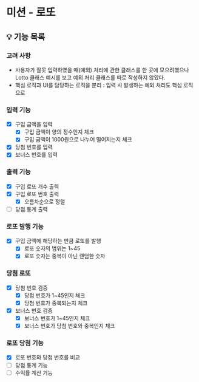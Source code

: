 # 미션 - 로또

## 💡 기능 목록

### 고려 사항
- 사용자가 잘못 입력하였을 때(예외) 처리에 관한 클래스를 한 곳에 모으려했으나 Lotto 클래스 예시를 보고 예외 처리 클래스를 따로 작성하지 않았다.
- 핵심 로직과 UI를 담당하는 로직을 분리 : 입력 시 발생하는 예외 처리도 핵심 로직으로 

### 입력 기능
- [x] 구입 금액을 입력
  - [x] 구입 금액이 양의 정수인지 체크
  - [x] 구입 금액이 1000원으로 나누어 떨어지는지 체크
- [x] 당첨 번호를 입력
- [x] 보너스 번호를 입력

### 출력 기능
- [x] 구입 로또 개수 출력
- [x] 구입 로또 번호 출력
    - [x] 오름차순으로 정렬
- [ ] 당첨 통계 출력

### 로또 발행 기능
- [x] 구입 금액에 해당하는 만큼 로또를 발행
    - [x] 로또 숫자의 범위는 1~45
    - [x] 로또 숫자는 중복이 아닌 랜덤한 숫자

### 당첨 로또
- [x] 당첨 번호 검증
    - [x] 당첨 번호가 1~45인지 체크
    - [x] 당첨 번호가 중복되는지 체크
- [x] 보너스 번호 검증
    - [x] 보너스 번호가 1~45인지 체크
    - [x] 보너스 번호가 당첨 번호와 중복인지 체크

### 로또 당첨 기능
- [x] 로또 번호와 당첨 번호를 비교
- [ ] 당첨 통계 기능
- [ ] 수익률 계산 기능
